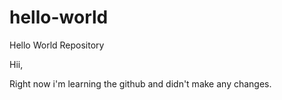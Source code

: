# hello-world
Hello World Repository

Hii,

Right now i'm learning the github and didn't make any changes.
